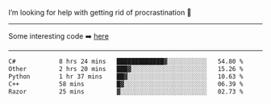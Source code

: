 I’m looking for help with getting rid of procrastination 🤔

-----

Some interesting code :arrow_right: [here](https://github.com/zhen8838/playground)

-----

<!--START_SECTION:waka-->

```txt
C#            8 hrs 24 mins   █████████████▓░░░░░░░░░░░   54.80 %
Other         2 hrs 20 mins   ███▓░░░░░░░░░░░░░░░░░░░░░   15.26 %
Python        1 hr 37 mins    ██▓░░░░░░░░░░░░░░░░░░░░░░   10.63 %
C++           58 mins         █▓░░░░░░░░░░░░░░░░░░░░░░░   06.39 %
Razor         25 mins         ▓░░░░░░░░░░░░░░░░░░░░░░░░   02.73 %
```

<!--END_SECTION:waka-->

<!--
**zhen8838/zhen8838** is a ✨ _special_ ✨ repository because its `README.md` (this file) appears on your GitHub profile.

Here are some ideas to get you started:

- 🔭 I’m currently working on ...
- 🌱 I’m currently learning ...
- 👯 I’m looking to collaborate on ...
 ...
- 💬 Ask me about ...
- 📫 How to reach me: ...
- 😄 Pronouns: ...
- ⚡ Fun fact: ...
-->
